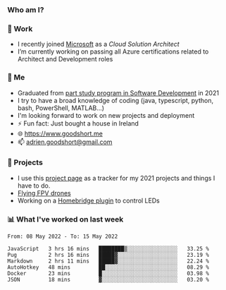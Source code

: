 ### Who am I?

<!--
**goodshort/goodshort** is a ✨ _special_ ✨ repository because its `README.md` (this file) appears on your GitHub profile.
-->
### 💼 Work
- I recently joined [Microsoft](https://www.microsoft.com/) as a _Cloud Solution Architect_
- I’m currently working on passing all Azure certifications related to Architect and Development roles

### 🌱 Me
- Graduated from [part study program in Software Development](https://www.goodshort.me/who-am-i/studies#higher-diploma-in-software-development) in 2021
- I try to have a broad knowledge of coding (java, typescript, python, bash, PowerShell, MATLAB...)
- I'm looking forward to work on new projects and deployment
- ⚡ Fun fact: Just bought a house in Ireland
- 🌐 https://www.goodshort.me
- 📫 adrien.goodshort@gmail.com

### 🚧 Projects

- I use this [project page](https://github.com/users/goodshort/projects/2) as a tracker for my 2021 projects and things I have to do.
- [Flying FPV drones](https://www.youtube.com/watch?v=PdOF5c4RF18&list=PLhU-As_kQhM6L6iwidza6sSdfxEybA7VZ)
- Working on a [Homebridge plugin](https://github.com/goodshort/homebridge-wled-preset) to control LEDs

### 📊 What I've worked on last week

<!--START_SECTION:waka-->

```text
From: 08 May 2022 - To: 15 May 2022

JavaScript   3 hrs 16 mins   ████████▒░░░░░░░░░░░░░░░░   33.25 %
Pug          2 hrs 16 mins   █████▓░░░░░░░░░░░░░░░░░░░   23.19 %
Markdown     2 hrs 11 mins   █████▓░░░░░░░░░░░░░░░░░░░   22.24 %
AutoHotkey   48 mins         ██░░░░░░░░░░░░░░░░░░░░░░░   08.29 %
Docker       23 mins         █░░░░░░░░░░░░░░░░░░░░░░░░   03.98 %
JSON         18 mins         ▓░░░░░░░░░░░░░░░░░░░░░░░░   03.20 %
```

<!--END_SECTION:waka-->
